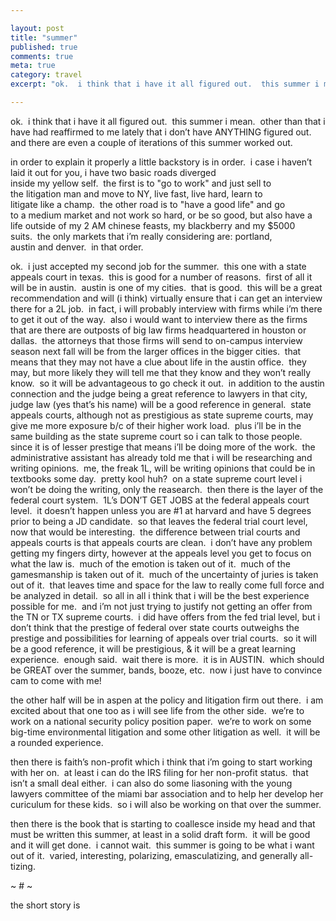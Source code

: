 ```yaml
---

layout: post
title: "summer"
published: true
comments: true
meta: true
category: travel
excerpt: "ok.  i think that i have it all figured out.  this summer i mean.  other than that i have had reaffirmed to me lately that i don’t have ANYTHING figured out.  and there are even a couple of iterations of this summer worked out."

---
```


ok.  i think that i have it all figured out.  this summer i mean.  other than that i have had reaffirmed to me lately that i don’t have ANYTHING figured out.  and there are even a couple of iterations of this summer worked out.

in order to explain it properly a little backstory is in order.  i case i haven’t laid it out for you, i have two basic roads diverged  
inside my yellow self.  the first is to "go to work" and just sell to  
the litigation man and move to NY, live fast, live hard, learn to  
litigate like a champ.  the other road is to "have a good life" and go  
to a medium market and not work so hard, or be so good, but also have a  
life outside of my 2 AM chinese feasts, my blackberry and my $5000  
suits.  the only markets that i’m really considering are: portland,  
austin and denver.  in that order. 

ok.  i just accepted my second job for the summer.  this one with a state appeals court in texas.  this is good for a number of reasons.  first of all it will be in austin.  austin is one of my cities.  that is good.  this will be a great recommendation and will (i think) virtually ensure that i can get an interview there for a 2L job.  in fact, i will probably interview with firms while i’m there to get it out of the way.  also i would want to interview there as the firms that are there are outposts of big law firms headquartered in houston or dallas.  the attorneys that those firms will send to on-campus interview season next fall will be from the larger offices in the bigger cities.  that means that they may not have a clue about life in the austin office.  they may, but more likely they will tell me that they know and they won’t really know.  so it will be advantageous to go check it out.  in addition to the austin connection and the judge being a great reference to lawyers in that city, judge law (yes that’s his name) will be a good reference in general.  state appeals courts, although not as prestigious as state supreme courts, may give me more exposure b/c of their higher work load.  plus i’ll be in the same building as the state supreme court so i can talk to those people.  since it is of lesser prestige that means i’ll be doing more of the work.  the administrative assistant has already told me that i will be researching and writing opinions.  me, the freak 1L, will be writing opinions that could be in textbooks some day.  pretty kool huh?  on a state supreme court level i won’t be doing the writing, only the reasearch.  then there is the layer of the federal court system.  1L’s DON’T GET JOBS at the federal appeals court level.  it doesn’t happen unless you are #1 at harvard and have 5 degrees prior to being a JD candidate.  so that leaves the federal trial court level, now that would be interesting.  the difference between trial courts and appeals courts is that appeals courts are clean.  i don’t have any problem getting my fingers dirty, however at the appeals level you get to focus on what the law is.  much of the emotion is taken out of it.  much of the gamesmanship is taken out of it.  much of the uncertainty of juries is taken out of it.  that leaves time and space for the law to really come full force and be analyzed in detail.  so all in all i think that i will be the best experience possible for me.  and i’m not just trying to justify not getting an offer from the TN or TX supreme courts.  i did have offers from the fed trial level, but i don’t think that the prestige of federal over state courts outweighs the prestige and possibilities for learning of appeals over trial courts.  so it will be a good reference, it will be prestigious, & it will be a great learning experience.  enough said.  wait there is more.  it is in AUSTIN.  which should be GREAT over the summer, bands, booze, etc.  now i just have to convince cam to come with me!

the other half will be in aspen at the policy and litigation firm out there.  i am excited about that one too as i will see life from the other side.  we’re to work on a national security policy position paper.  we’re to work on some big-time environmental litigation and some other litigation as well.  it will be a rounded experience.  

then there is faith’s non-profit which i think that i’m going to start working with her on.  at least i can do the IRS filing for her non-profit status.  that isn’t a small deal either.  i can also do some liasoning with the young lawyers committee of the miami bar association and to help her develop her curiculum for these kids.  so i will also be working on that over the summer.

then there is the book that is starting to coallesce inside my head and that must be written this summer, at least in a solid draft form.  it will be good and it will get done.  i cannot wait.  this summer is going to be what i want out of it.  varied, interesting, polarizing, emasculatizing, and generally all-tizing.

~ # ~

the short story is